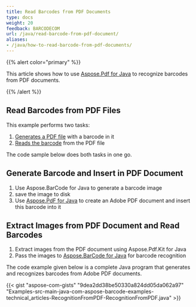 ```yaml
---
title: Read Barcodes from PDF Documents
type: docs
weight: 20
feedback: BARCODECOM
url: /java/read-barcode-from-pdf-document/
aliases:
- /java/how-to-read-barcode-from-pdf-documents/
---
```


{{% alert color="primary" %}} 

This article shows how to use [Aspose.Pdf for Java](http://www.aspose.com/products/pdf) to recognize barcodes from PDF documents.

{{% /alert %}} 

## **Read Barcodes from PDF Files**
This example performs two tasks:

1. [Generates a PDF file](/barcode/java/how-to-read-barcode-from-pdf-documents/) with a barcode in it
1. [Reads the barcode](/barcode/java/how-to-read-barcode-from-pdf-documents/) from the PDF file

The code sample below does both tasks in one go.

## **Generate Barcode and Insert in PDF Document**
1. Use Aspose.BarCode for Java to generate a barcode image
1. save the image to disk
1. Use [Aspose.PdF for Java](http://www.aspose.com/community/files/72/java-components/aspose.pdf-for-java/default.aspx) to create an Adobe PDF document and insert this barcode into it

## **Extract Images from PDF Document and Read Barcodes**
1. Extract images from the PDF document using Aspose.Pdf.Kit for Java
1. Pass the images to [Aspose.BarCode for Java](http://www.aspose.com/community/files/72/java-components/aspose.barcode-for-java/default.aspx) for barcode recognition

The code example given below is a complete Java program that generates and recognizes barcodes from Adobe PDF documents.

{{< gist "aspose-com-gists" "9dea2dd38be50330a824dd05da062a97" "Examples-src-main-java-com-aspose-barcode-examples-technical_articles-RecognitionFromPDF-RecognitionFromPDF.java" >}}
